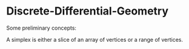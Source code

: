 # Discrete-Differential-Geometry

Some preliminary concepts:

A simplex is either a slice of an array of vertices or a range of vertices. 